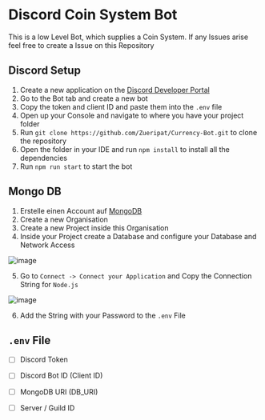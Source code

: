 # Discord Coin System Bot

This is a low Level Bot, which supplies a Coin System. If any Issues arise feel free to create a Issue on this Repository

## Discord Setup

1. Create a new application on the [Discord Developer Portal](https://discord.com/developers/applications)
2. Go to the Bot tab and create a new bot
3. Copy the token and client ID and paste them into the `.env` file
4. Open up your Console and navigate to where you have your project folder
5. Run `git clone https://github.com/Zueripat/Currency-Bot.git` to clone the repository
6. Open the folder in your IDE and run `npm install` to install all the dependencies
7. Run `npm run start` to start the bot

## Mongo DB
1. Erstelle einen Account auf [MongoDB](https://cloud.mongodb.com)
2. Create a new Organisation
3. Create a new Project inside this Organisation
4. Inside your Project create a Database and configure your Database and Network Access

![image](https://user-images.githubusercontent.com/66902977/198841495-2e440d54-2362-450a-ac07-87bb741670cf.png)

5. Go to `Connect -> Connect your Application` and Copy the Connection String for `Node.js`

![image](https://user-images.githubusercontent.com/66902977/198841511-79f69ede-9e24-4b9d-af3a-4db7414d1dc2.png)

6. Add the String with your Password to the `.env` File

## `.env` File
- [ ] Discord Token
- [ ] Discord Bot ID (Client ID)
- [ ] MongoDB URI (DB_URI)
- [ ] Server / Guild ID 

